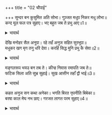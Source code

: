 +++
title = "02 चौपाई"

+++
सुन्दर बन कुसुमित अति सोभा। गुञ्जत मधुप निकर मधु लोभा॥  
कन्द मूल फल पत्र सुहाए। भए बहुत जब ते प्रभु आए॥1॥  

<details><summary>भावार्थ</summary>

सुन्दर वन फूला हुआ अत्यन्त सुशोभित है। मधु के लोभ से भौंरों के समूह गुञ्जार कर रहे हैं। जब से प्रभु आए, तब से वन में सुन्दर कन्द, मूल, फल और पत्तों की बहुतायत हो गई॥1॥  
</details>

देखि मनोहर सैल अनूपा। रहे तहँ अनुज सहित सुरभूपा॥  
मधुकर खग मृग तनु धरि देवा। करहिं सिद्ध मुनि प्रभु कै सेवा॥2॥  

<details><summary>भावार्थ</summary>

मनोहर और अनुपम पर्वत को देखकर देवताओं के सम्राट् श्री रामजी छोटे भाई सहित वहाँ रह गए। देवता, सिद्ध और मुनि भौंरों, पक्षियों और पशुओं के शरीर धारण करके प्रभु की सेवा करने लगे॥2॥  
</details>

मङ्गलरूप भयउ बन तब ते। कीन्ह निवास रमापति जब ते॥  
फटिक सिला अति सुभ्र सुहाई। सुख आसीन तहाँ द्वौ भाई॥3॥  

<details><summary>भावार्थ</summary>

जब से रमापति श्री रामजी ने वहाँ निवास किया तब से वन मङ्गलस्वरूप हो गया। सुन्दर स्फटिक मणि की एक अत्यन्त उज्ज्वल शिला है, उस पर दोनों भाई सुखपूर्वक विराजमान हैं॥3॥  
</details>

कहत अनुज सन कथा अनेका। भगति बिरत नृपनीति बिबेका॥  
बरषा काल मेघ नभ छाए। गरजत लागत परम सुहाए॥4॥  

<details><summary>भावार्थ</summary>

श्री राम छोटे भाई लक्ष्मणजी से भक्ति, वैराग्य, राजनीति और ज्ञान की अनेकों कथाएँ कहते हैं। वर्षाकाल में आकाश में छाए हुए बादल गरजते हुए बहुत ही सुहावने लगते हैं॥4॥  
</details>

